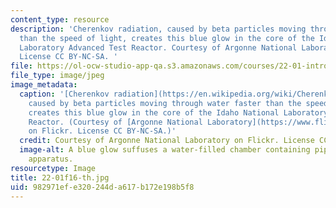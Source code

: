 ```yaml
---
content_type: resource
description: 'Cherenkov radiation, caused by beta particles moving through water faster
  than the speed of light, creates this blue glow in the core of the Idaho National
  Laboratory Advanced Test Reactor. Courtesy of Argonne National Laboratory on Flickr.
  License CC BY-NC-SA. '
file: https://ol-ocw-studio-app-qa.s3.amazonaws.com/courses/22-01-introduction-to-nuclear-engineering-and-ionizing-radiation-fall-2016/982971efe320244da617b172e198b5f8_22-01f16-th.jpg
file_type: image/jpeg
image_metadata:
  caption: '[Cherenkov radiation](https://en.wikipedia.org/wiki/Cherenkov_radiation),
    caused by beta particles moving through water faster than the speed of light,
    creates this blue glow in the core of the Idaho National Laboratory Advanced Test
    Reactor. (Courtesy of [Argonne National Laboratory](https://www.flickr.com/photos/35734278@N05/3954062594/)
    on Flickr. License CC BY-NC-SA.)'
  credit: Courtesy of Argonne National Laboratory on Flickr. License CC BY-NC-SA.
  image-alt: A blue glow suffuses a water-filled chamber containing pipes and other
    apparatus.
resourcetype: Image
title: 22-01f16-th.jpg
uid: 982971ef-e320-244d-a617-b172e198b5f8
---
```

